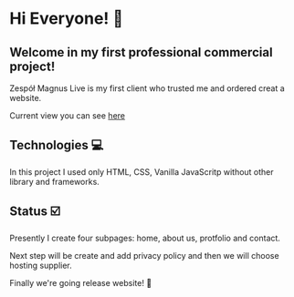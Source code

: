 # Hi Everyone! :wave:

## Welcome in my first professional commercial project!


Zespół Magnus Live is my first client who trusted me and ordered creat a website.

Current view you can see [here](https://m4veric.github.io/magnus/index.html)

## Technologies :computer:

In this project I used only HTML, CSS, Vanilla JavaScritp without other library and frameworks.

## Status :ballot_box_with_check:

Presently I create four subpages: home, about us, protfolio and contact.

Next step will be create and add privacy policy and then we will choose hosting supplier.

Finally we're going release website! :rocket:
